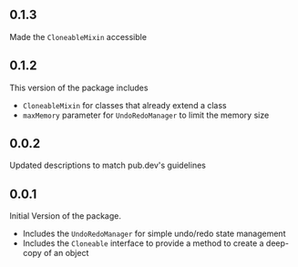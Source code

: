 ## 0.1.3

Made the `CloneableMixin` accessible

## 0.1.2

This version of the package includes
* `CloneableMixin` for classes that already extend a class
* `maxMemory` parameter for `UndoRedoManager` to limit the memory size 

## 0.0.2

Updated descriptions to match pub.dev's guidelines

## 0.0.1

Initial Version of the package.
* Includes the `UndoRedoManager` for simple undo/redo state management
* Includes the `Cloneable` interface to provide a method to create a deep-copy of an object
